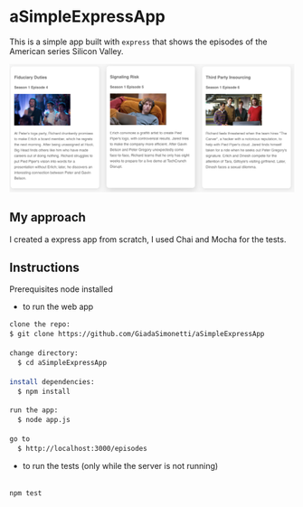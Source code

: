 # aSimpleExpressApp

This is a simple app built with `express` that shows the episodes of the American series Silicon Valley.


![Silicon Valley](./public/1.png?raw=true)


## My approach

I created a express app from scratch, I used Chai and Mocha for the tests.


## Instructions

Prerequisites
node installed

- to run the web app

```sh
clone the repo:
$ git clone https://github.com/GiadaSimonetti/aSimpleExpressApp

change directory:
  $ cd aSimpleExpressApp

install dependencies:
  $ npm install

run the app:
  $ node app.js

go to
  $ http://localhost:3000/episodes

```

- to run the tests
(only while the server is not running)

```sh

npm test

```
